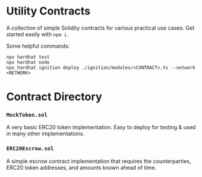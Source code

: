 # Utility Contracts

A collection of simple Solidity contracts for various practical use cases. Get started easily with `npm i`.

Some helpful commands:

```shell
npx hardhat test
npx hardhat node
npx hardhat ignition deploy ./ignition/modules/<CONTRACT>.ts --network <NETWORK>
```

# Contract Directory

### `MockToken.sol`

A very basic ERC20 token implementation. Easy to deploy for testing & used in many other implementations.

### `ERC20Escrow.sol`

A simple escrow contract implementation that requires the counterparties, ERC20 token addresses, and amounts known ahead of time. 
